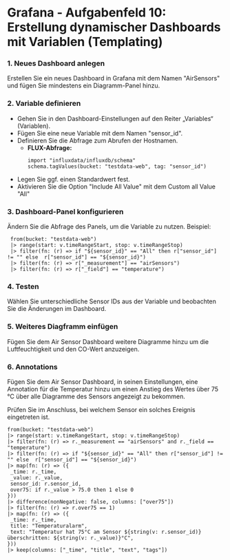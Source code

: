 # Grafana - Aufgabenfeld 10: Erstellung dynamischer Dashboards mit Variablen (Templating)

### 1. **Neues Dashboard anlegen**
   Erstellen Sie ein neues Dashboard in Grafana mit dem Namen "AirSensors" und fügen Sie mindestens ein Diagramm-Panel hinzu.

### 2. **Variable definieren**
   - Gehen Sie in den Dashboard-Einstellungen auf den Reiter „Variables“ (Variablen).
   - Fügen Sie eine neue Variable mit dem Namen "sensor_id".
   - Definieren Sie die Abfrage zum Abrufen der Hostnamen.
     - **FLUX-Abfrage:**
       ```flux
       import "influxdata/influxdb/schema"
       schema.tagValues(bucket: "testdata-web", tag: "sensor_id")
       ```
   - Legen Sie ggf. einen Standardwert fest.
   - Aktivieren Sie die Option "Include All Value" mit dem Custom all Value "All"

### 3. **Dashboard-Panel konfigurieren**
   Ändern Sie die Abfrage des Panels, um die Variable zu nutzen. Beispiel:
   ```flux
    from(bucket: "testdata-web")
    |> range(start: v.timeRangeStart, stop: v.timeRangeStop)
    |> filter(fn: (r) => if "${sensor_id}" == "All" then r["sensor_id"] != "" else  r["sensor_id"] == "${sensor_id}")
    |> filter(fn: (r) => r["_measurement"] == "airSensors")
    |> filter(fn: (r) => r["_field"] == "temperature")
   ```

### 4. **Testen**
   Wählen Sie unterschiedliche Sensor IDs aus der Variable und beobachten Sie die Änderungen im Dashboard.

### 5. **Weiteres Diagframm einfügen**
   Fügen Sie dem Air Sensor Dashboard weitere Diagramme hinzu um die Luftfeuchtigkeit und den CO-Wert anzuzeigen.

### 6. **Annotations**
   Fügen Sie dem Air Sensor Dashboard, in seinen Einstellungen, eine Annotation für die Temperatur hinzu um einen Anstieg des
   Wertes über 75 °C über alle Diagramme des Sensors angezeigt zu bekommen.

   Prüfen Sie im Anschluss, bei welchem Sensor ein solches Ereignis eingetreten ist.

   ```flux
  from(bucket: "testdata-web")
  |> range(start: v.timeRangeStart, stop: v.timeRangeStop)
  |> filter(fn: (r) => r._measurement == "airSensors" and r._field == "temperature")
  |> filter(fn: (r) => if "${sensor_id}" == "All" then r["sensor_id"] != "" else  r["sensor_id"] == "${sensor_id}")
  |> map(fn: (r) => ({
    _time: r._time,
    _value: r._value,
    sensor_id: r.sensor_id,
    over75: if r._value > 75.0 then 1 else 0
  }))
  |> difference(nonNegative: false, columns: ["over75"])
  |> filter(fn: (r) => r.over75 == 1)
  |> map(fn: (r) => ({
    _time: r._time,
    title: "Temperaturalarm",
    text: "Temperatur hat 75°C am Sensor ${string(v: r.sensor_id)} überschritten: ${string(v: r._value)}°C",
  }))
  |> keep(columns: ["_time", "title", "text", "tags"])
   ```